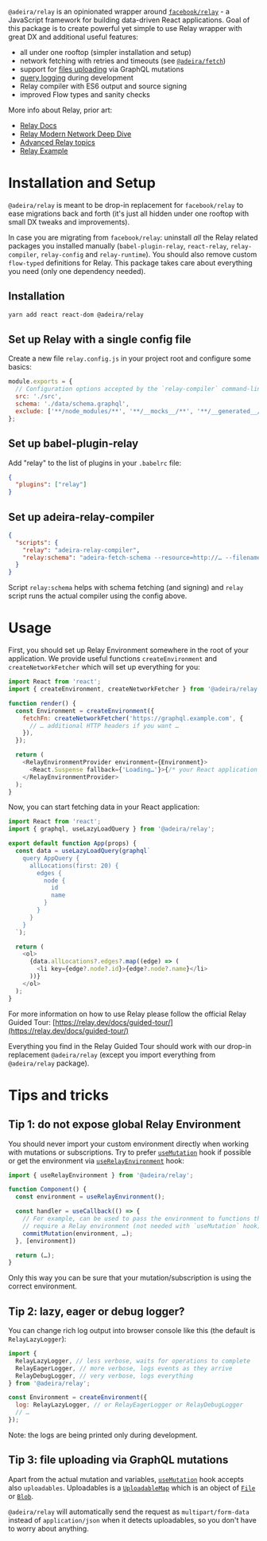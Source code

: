 `@adeira/relay` is an opinionated wrapper around [`facebook/relay`](https://github.com/facebook/relay) - a JavaScript framework for building data-driven React applications. Goal of this package is to create powerful yet simple to use Relay wrapper with great DX and additional useful features:

- all under one rooftop (simpler installation and setup)
- network fetching with retries and timeouts (see [`@adeira/fetch`](https://github.com/adeira/universe/tree/master/src/fetch))
- support for [files uploading](#tip-3-file-uploading-via-graphql-mutations) via GraphQL mutations
- [query logging](#tip-2-lazy-eager-or-debug-logger) during development
- Relay compiler with ES6 output and source signing
- improved Flow types and sanity checks

More info about Relay, prior art:

- [Relay Docs](https://relay.dev/docs/)
- [Relay Modern Network Deep Dive](https://medium.com/entria/relay-modern-network-deep-dive-ec187629dfd3)
- [Advanced Relay topics](https://mrtnzlml.com/docs/relay)
- [Relay Example](https://github.com/adeira/relay-example)

# Installation and Setup

`@adeira/relay` is meant to be drop-in replacement for `facebook/relay` to ease migrations back and forth (it's just all hidden under one rooftop with small DX tweaks and improvements).

In case you are migrating from `facebook/relay`: uninstall _all_ the Relay related packages you installed manually (`babel-plugin-relay`, `react-relay`, `relay-compiler`, `relay-config` and `relay-runtime`). You should also remove custom `flow-typed` definitions for Relay. This package takes care about everything you need (only one dependency needed).

## Installation

```bash
yarn add react react-dom @adeira/relay
```

## Set up Relay with a single config file

Create a new file `relay.config.js` in your project root and configure some basics:

```js
module.exports = {
  // Configuration options accepted by the `relay-compiler` command-line tool and `babel-plugin-relay`.
  src: './src',
  schema: './data/schema.graphql',
  exclude: ['**/node_modules/**', '**/__mocks__/**', '**/__generated__/**'],
};
```

## Set up babel-plugin-relay

Add "relay" to the list of plugins in your `.babelrc` file:

```json
{
  "plugins": ["relay"]
}
```

## Set up adeira-relay-compiler

```json
{
  "scripts": {
    "relay": "adeira-relay-compiler",
    "relay:schema": "adeira-fetch-schema --resource=http://… --filename=./data/schema.graphql"
  }
}
```

Script `relay:schema` helps with schema fetching (and signing) and `relay` script runs the actual compiler using the config above.

# Usage

First, you should set up Relay Environment somewhere in the root of your application. We provide useful functions `createEnvironment` and `createNetworkFetcher` which will set up everything for you:

```js
import React from 'react';
import { createEnvironment, createNetworkFetcher } from '@adeira/relay';

function render() {
  const Environment = createEnvironment({
    fetchFn: createNetworkFetcher('https://graphql.example.com', {
      // … additional HTTP headers if you want …
    }),
  });

  return (
    <RelayEnvironmentProvider environment={Environment}>
      <React.Suspense fallback={'Loading…'}>{/* your React application here */}</React.Suspense>
    </RelayEnvironmentProvider>
  );
}
```

Now, you can start fetching data in your React application:

```js
import React from 'react';
import { graphql, useLazyLoadQuery } from '@adeira/relay';

export default function App(props) {
  const data = useLazyLoadQuery(graphql`
    query AppQuery {
      allLocations(first: 20) {
        edges {
          node {
            id
            name
          }
        }
      }
    }
  `);

  return (
    <ol>
      {data.allLocations?.edges?.map((edge) => (
        <li key={edge?.node?.id}>{edge?.node?.name}</li>
      ))}
    </ol>
  );
}
```

For more information on how to use Relay please follow the official Relay Guided Tour: [https://relay.dev/docs/guided-tour/](https://relay.dev/docs/guided-tour/)

Everything you find in the Relay Guided Tour should work with our drop-in replacement `@adeira/relay` (except you import everything from `@adeira/relay` package).

# Tips and tricks

## Tip 1: do not expose global Relay Environment

You should never import your custom environment directly when working with mutations or subscriptions. Try to prefer [`useMutation`](https://relay.dev/docs/api-reference/use-mutation/) hook if possible or get the environment via [`useRelayEnvironment`](https://relay.dev/docs/api-reference/use-relay-environment/) hook:

```js
import { useRelayEnvironment } from '@adeira/relay';

function Component() {
  const environment = useRelayEnvironment();

  const handler = useCallback(() => {
    // For example, can be used to pass the environment to functions that
    // require a Relay environment (not needed with `useMutation` hook).
    commitMutation(environment, …);
  }, [environment])

  return (…);
}
```

Only this way you can be sure that your mutation/subscription is using the correct environment.

## Tip 2: lazy, eager or debug logger?

You can change rich log output into browser console like this (the default is `RelayLazyLogger`):

```js
import {
  RelayLazyLogger, // less verbose, waits for operations to complete
  RelayEagerLogger, // more verbose, logs events as they arrive
  RelayDebugLogger, // very verbose, logs everything
} from '@adeira/relay';

const Environment = createEnvironment({
  log: RelayLazyLogger, // or RelayEagerLogger or RelayDebugLogger
  // …
});
```

Note: the logs are being printed only during development.

## Tip 3: file uploading via GraphQL mutations

Apart from the actual mutation and variables, [`useMutation`](https://relay.dev/docs/api-reference/use-mutation/) hook accepts also `uploadables`. Uploadables is a [`UploadableMap`](https://relay.dev/docs/api-reference/commit-mutation/#type-uploadablemap) which is an object of [`File`](https://developer.mozilla.org/en-US/docs/Web/API/File)
or [`Blob`](https://developer.mozilla.org/en-US/docs/Web/API/Blob).

`@adeira/relay` will automatically send the request as `multipart/form-data` instead of `application/json` when it detects uploadables, so you don't have to worry about anything.
